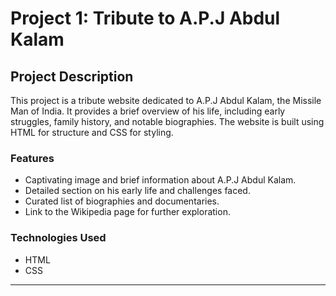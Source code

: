 # Project 1: Tribute to A.P.J Abdul Kalam

## Project Description

This project is a tribute website dedicated to A.P.J Abdul Kalam, the Missile Man of India. It provides a brief overview of his life, including early struggles, family history, and notable biographies. The website is built using HTML for structure and CSS for styling.

### Features

- Captivating image and brief information about A.P.J Abdul Kalam.
- Detailed section on his early life and challenges faced.
- Curated list of biographies and documentaries.
- Link to the Wikipedia page for further exploration.

### Technologies Used

- HTML
- CSS

---
